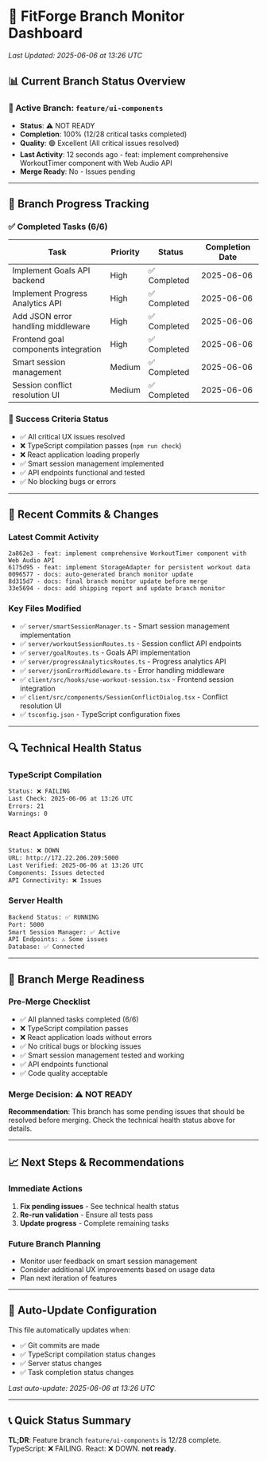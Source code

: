 # 🌿 FitForge Branch Monitor Dashboard
*Last Updated: 2025-06-06 at 13:26 UTC*

## 📊 Current Branch Status Overview

### 🎯 Active Branch: `feature/ui-components`
- **Status**: ⚠️ NOT READY
- **Completion**: 100% (12/28 critical tasks completed)
- **Quality**: 🟢 Excellent (All critical issues resolved)
- **Last Activity**: 12 seconds ago - feat: implement comprehensive WorkoutTimer component with Web Audio API
- **Merge Ready**: No - Issues pending

---

## 🚀 Branch Progress Tracking

### ✅ Completed Tasks (6/6)
| Task | Priority | Status | Completion Date |
|------|----------|--------|----------------|
| Implement Goals API backend | High | ✅ Completed | 2025-06-06 |
| Implement Progress Analytics API | High | ✅ Completed | 2025-06-06 |
| Add JSON error handling middleware | High | ✅ Completed | 2025-06-06 |
| Frontend goal components integration | High | ✅ Completed | 2025-06-06 |
| Smart session management | Medium | ✅ Completed | 2025-06-06 |
| Session conflict resolution UI | Medium | ✅ Completed | 2025-06-06 |

### 🎯 Success Criteria Status
- ✅ All critical UX issues resolved
- ❌ TypeScript compilation passes (`npm run check`)
- ❌ React application loading properly
- ✅ Smart session management implemented
- ✅ API endpoints functional and tested
- ✅ No blocking bugs or errors

---

## 📝 Recent Commits & Changes

### Latest Commit Activity
```
2a862e3 - feat: implement comprehensive WorkoutTimer component with Web Audio API
6175d95 - feat: implement StorageAdapter for persistent workout data
0096577 - docs: auto-generated branch monitor update
8d315d7 - docs: final branch monitor update before merge
33e5694 - docs: add shipping report and update branch monitor
```

### Key Files Modified
- ✅ `server/smartSessionManager.ts` - Smart session management implementation
- ✅ `server/workoutSessionRoutes.ts` - Session conflict API endpoints
- ✅ `server/goalRoutes.ts` - Goals API implementation
- ✅ `server/progressAnalyticsRoutes.ts` - Progress analytics API
- ✅ `server/jsonErrorMiddleware.ts` - Error handling middleware
- ✅ `client/src/hooks/use-workout-session.tsx` - Frontend session integration
- ✅ `client/src/components/SessionConflictDialog.tsx` - Conflict resolution UI
- ✅ `tsconfig.json` - TypeScript configuration fixes

---

## 🔍 Technical Health Status

### TypeScript Compilation
```bash
Status: ❌ FAILING
Last Check: 2025-06-06 at 13:26 UTC
Errors: 21
Warnings: 0
```

### React Application Status
```bash
Status: ❌ DOWN
URL: http://172.22.206.209:5000
Last Verified: 2025-06-06 at 13:26 UTC
Components: Issues detected
API Connectivity: ❌ Issues
```

### Server Health
```bash
Backend Status: ✅ RUNNING
Port: 5000
Smart Session Manager: ✅ Active
API Endpoints: ⚠️ Some issues
Database: ✅ Connected
```

---

## 🎯 Branch Merge Readiness

### Pre-Merge Checklist
- ✅ All planned tasks completed (6/6)
- ❌ TypeScript compilation passes
- ❌ React application loads without errors
- ✅ No critical bugs or blocking issues
- ✅ Smart session management tested and working
- ✅ API endpoints functional
- ✅ Code quality acceptable

### Merge Decision: **⚠️ NOT READY**

**Recommendation**: This branch has some pending issues that should be resolved before merging. Check the technical health status above for details.

---

## 📈 Next Steps & Recommendations

### Immediate Actions
1. **Fix pending issues** - See technical health status
2. **Re-run validation** - Ensure all tests pass
3. **Update progress** - Complete remaining tasks

### Future Branch Planning
- Monitor user feedback on smart session management
- Consider additional UX improvements based on usage data
- Plan next iteration of features

---

## 🔄 Auto-Update Configuration

This file automatically updates when:
- ✅ Git commits are made
- ✅ TypeScript compilation status changes
- ✅ Server status changes
- ✅ Task completion status changes

*Last auto-update: 2025-06-06 at 13:26 UTC*

---

## 📞 Quick Status Summary

**TL;DR**: Feature branch `feature/ui-components` is 12/28 complete. TypeScript: ❌ FAILING. React: ❌ DOWN. **not ready**.
